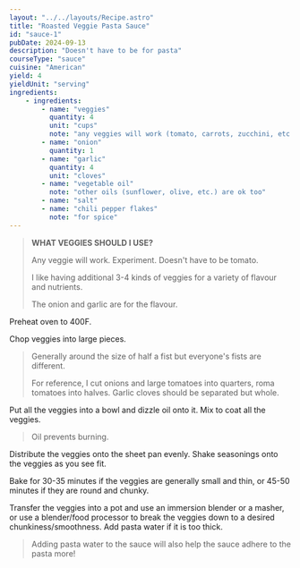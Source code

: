 ```yaml
---
layout: "../../layouts/Recipe.astro"
title: "Roasted Veggie Pasta Sauce"
id: "sauce-1"
pubDate: 2024-09-13
description: "Doesn't have to be for pasta"
courseType: "sauce"
cuisine: "American"
yield: 4
yieldUnit: "serving"
ingredients:
    - ingredients:
        - name: "veggies"
          quantity: 4
          unit: "cups"
          note: "any veggies will work (tomato, carrots, zucchini, etc.)"
        - name: "onion"
          quantity: 1
        - name: "garlic"
          quantity: 4
          unit: "cloves"
        - name: "vegetable oil"
          note: "other oils (sunflower, olive, etc.) are ok too"
        - name: "salt"
        - name: "chili pepper flakes"
          note: "for spice"
---
```

> **WHAT VEGGIES SHOULD I USE?**
>
> Any veggie will work. Experiment. Doesn't have to be tomato.
>
> I like having additional 3-4 kinds of veggies for a variety of flavour and nutrients.
>
> The onion and garlic are for the flavour.

Preheat oven to 400F.

Chop veggies into large pieces. 
> Generally around the size of half a fist but everyone's fists are different. 
>
> For reference, I cut onions and large tomatoes into quarters, roma tomatoes into halves.
> Garlic cloves should be separated but whole.

Put all the veggies into a bowl and dizzle oil onto it. Mix to coat all the veggies.
> Oil prevents burning.

Distribute the veggies onto the sheet pan evenly. Shake seasonings onto the veggies as you see fit.

Bake for 30-35 minutes if the veggies are generally small and thin, or 45-50 minutes if they are round and chunky.

Transfer the veggies into a pot and use an immersion blender or a masher, or use a blender/food processor to break the veggies down to a desired chunkiness/smoothness. Add pasta water if it is too thick.
> Adding pasta water to the sauce will also help the sauce adhere to the pasta more!